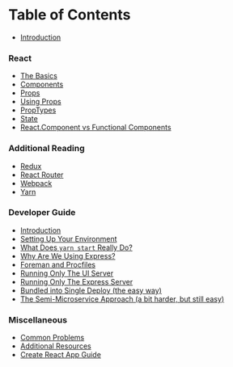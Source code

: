 # Table of Contents

* [Introduction](README.md)

### React

* [The Basics](docs/react/the-basics.md)
* [Components](docs/react/components.md)
* [Props](docs/react/props.md)
* [Using Props](docs/react/using-props.md)
* [PropTypes](docs/react/proptypes.md)
* [State](docs/react/state.md)
* [React.Component vs Functional Components](docs/react/react-component-vs-functional-component.md)

### Additional Reading

* [Redux](docs/additional-reading/redux.md)
* [React Router]()
* [Webpack]()
* [Yarn]()

### Developer Guide

* [Introduction](docs/developer-guide/README.md)
* [Setting Up Your Environment](docs/developer-guide/setting-up-your-environment.md)
* [What Does `yarn start` Really Do?](docs/developer-guide/yarn-start.md)
* [Why Are We Using Express?](docs/developer-guide/express-usage.md)
* [Foreman and Procfiles](docs/developer-guide/foreman-and-procfiles.md)
* [Running Only The UI Server](docs/developer-guide/running-the-ui-server.md)
* [Running Only The Express Server](docs/developer-guide/running-the-express-server.md)
* [Bundled into Single Deploy (the easy way)](docs/developer-guide/bundled-deployment.md)
* [The Semi-Microservice Approach (a bit harder, but still easy)](docs/developer-guide/semi-microservice-deployment.md)

### Miscellaneous

* [Common Problems](docs/common-problems.md)
* [Additional Resources](docs/additional-resources.md)
* [Create React App Guide](docs/create-react-app-readme.md)